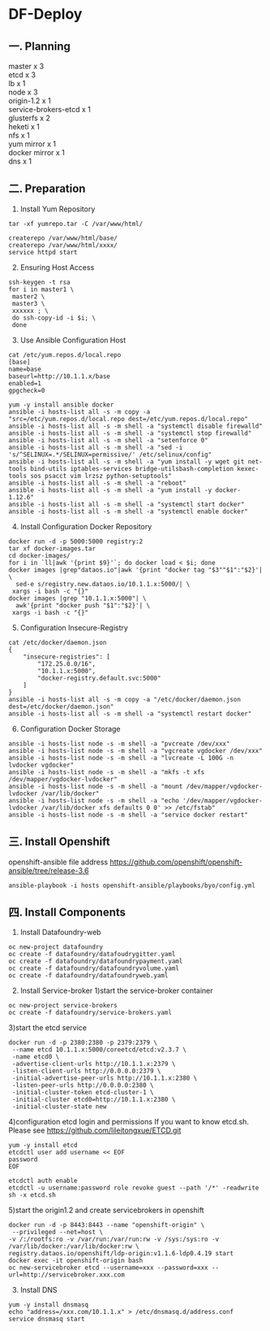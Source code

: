 # DF-Deploy
## 一. Planning
master x 3   
etcd x 3    
lb x 1    
node x 3  
origin-1.2 x 1    
service-brokers-etcd x 1    
glusterfs x 2    
heketi x 1    
nfs x 1    
yum mirror x 1    
docker mirror x 1    
dns x 1   


## 二. Preparation
    
1. Install Yum Repository  
```
tar -xf yumrepo.tar -C /var/www/html/
   
createrepo /var/www/html/base/
createrepo /var/www/html/xxxx/
service httpd start
```     
2. Ensuring Host Access
```
ssh-keygen -t rsa  
for i in master1 \
 master2 \
 master3 \
 xxxxxx ; \
 do ssh-copy-id -i $i; \
 done
```     
3. Use Ansible Configuration Host
```
cat /etc/yum.repos.d/local.repo
[base]
name=base
baseurl=http://10.1.1.x/base
enabled=1
gpgcheck=0

yum -y install ansible docker
ansible -i hosts-list all -s -m copy -a "src=/etc/yum.repos.d/local.repo dest=/etc/yum.repos.d/local.repo"
ansible -i hosts-list all -s -m shell -a "systemctl disable firewalld"
ansible -i hosts-list all -s -m shell -a "systemctl stop firewalld"
ansible -i hosts-list all -s -m shell -a "setenforce 0"
ansible -i hosts-list all -s -m shell -a "sed -i 's/^SELINUX=.*/SELINUX=permissive/' /etc/selinux/config"
ansible -i hosts-list all -s -m shell -a "yum install -y wget git net-tools bind-utils iptables-services bridge-utilsbash-completion kexec-tools sos psacct vim lrzsz python-setuptools"
ansible -i hosts-list all -s -m shell -a "reboot"
ansible -i hosts-list all -s -m shell -a "yum install -y docker-1.12.6"
ansible -i hosts-list all -s -m shell -a "systemctl start docker"
ansible -i hosts-list all -s -m shell -a "systemctl enable docker"
```
4. Install Configuration Docker Repository
```
docker run -d -p 5000:5000 registry:2
tar xf docker-images.tar
cd docker-images/
for i in `ll|awk '{print $9}'`; do docker load < $i; done
docker images |grep"dataos.io"|awk '{print "docker tag "$3""$1":"$2}'| \
  sed-e s/registry.new.dataos.io/10.1.1.x:5000/| \
 xargs -i bash -c "{}"
docker images |grep "10.1.1.x:5000"| \
  awk'{print "docker push "$1":"$2}'| \
 xargs -i bash -c "{}"
```
5. Configuration Insecure-Registry
```
cat /etc/docker/daemon.json
{
    "insecure-registries": [
        "172.25.0.0/16",
        "10.1.1.x:5000",
        "docker-registry.default.svc:5000"
    ]
}
ansible -i hosts-list all -s -m copy -a "/etc/docker/daemon.json dest=/etc/docker/daemon.json"
ansible -i hosts-list all -s -m shell -a "systemctl restart docker"
```
6. Configuration Docker Storage
```
ansible -i hosts-list node -s -m shell -a "pvcreate /dev/xxx"
ansible -i hosts-list node -s -m shell -a "vgcreate vgdocker /dev/xxx"
ansible -i hosts-list node -s -m shell -a "lvcreate -L 100G -n lvdocker vgdocker"
ansible -i hosts-list node -s -m shell -a "mkfs -t xfs /dev/mapper/vgdocker-lvdocker"
ansible -i hosts-list node -s -m shell -a "mount /dev/mapper/vgdocker-lvdocker /var/lib/docker"
ansible -i hosts-list node -s -m shell -a "echo '/dev/mapper/vgdocker-lvdocker /var/lib/docker xfs defaults 0 0' >> /etc/fstab" 
ansible -i hosts-list node -s -m shell -a "service docker restart"
```
## 三. Install Openshift
openshift-ansible file address https://github.com/openshift/openshift-ansible/tree/release-3.6
```
ansible-playbook -i hosts openshift-ansible/playbooks/byo/config.yml
```
## 四. Install Components

1. Install Datafoundry-web
```
oc new-project datafoundry
oc create -f datafoundry/datafoudrygitter.yaml
oc create -f datafoundry/datafoundrypayment.yaml
oc create -f datafoundry/datafoundryvolume.yaml
oc create -f datafoundry/datafoundryweb.yaml
```

2. Install Service-broker 
1)start the service-broker container
```
oc new-project service-brokers
oc create -f datafoundry/service-brokers.yaml
```

3)start the etcd service
```
docker run -d -p 2380:2380 -p 2379:2379 \
 --name etcd 10.1.1.x:5000/coreetcd/etcd:v2.3.7 \
 -name etcd0 \
 -advertise-client-urls http://10.1.1.x:2379 \
 -listen-client-urls http://0.0.0.0:2379 \
 -initial-advertise-peer-urls http://10.1.1.x:2380 \
 -listen-peer-urls http://0.0.0.0:2380 \
 -initial-cluster-token etcd-cluster-1 \
 -initial-cluster etcd0=http://10.1.1.x:2380 \
 -initial-cluster-state new
```

4)configuration etcd login and permissions
  If you want to know etcd.sh. Please see https://github.com/lileitongxue/ETCD.git
```
yum -y install etcd
etcdctl user add username << EOF
password
EOF

etcdctl auth enable
etcdctl -u username:password role revoke guest --path '/*' -readwrite
sh -x etcd.sh
```

 5)start the origin1.2 and create servicebrokers in openshift
```
docker run -d -p 8443:8443 --name "openshift-origin" \
 --privileged --net=host \
-v /:/rootfs:ro -v /var/run:/var/run:rw -v /sys:/sys:ro -v /var/lib/docker:/var/lib/docker:rw \
registry.dataos.io/openshift/ldp-origin:v1.1.6-ldp0.4.19 start
docker exec -it openshift-origin bash
oc new-servicebroker etcd --username=xxx --password=xxx --url=http://servicebroker.xxx.com
```
3. Install DNS
```
yum -y install dnsmasq 
echo "address=/xxx.com/10.1.1.x" > /etc/dnsmasq.d/address.conf
service dnsmasq start
```
